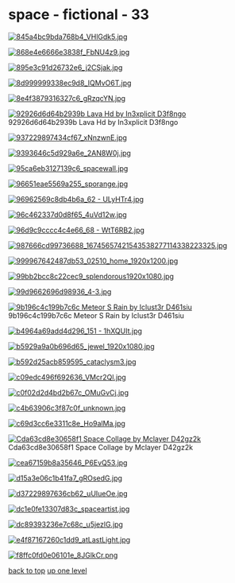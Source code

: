 # space - fictional - 33
[![845a4bc9bda768b4_VHlGdk5.jpg](https://raw.githubusercontent.com/buckmanc/Wallpapers/main/desktop/space%20-%20fictional/845a4bc9bda768b4_VHlGdk5.jpg "845a4bc9bda768b4_VHlGdk5.jpg")](https://raw.githubusercontent.com/buckmanc/Wallpapers/main/desktop/space%20-%20fictional/845a4bc9bda768b4_VHlGdk5.jpg)

[![868e4e6666e3838f_FbNU4z9.jpg](https://raw.githubusercontent.com/buckmanc/Wallpapers/main/desktop/space%20-%20fictional/868e4e6666e3838f_FbNU4z9.jpg "868e4e6666e3838f_FbNU4z9.jpg")](https://raw.githubusercontent.com/buckmanc/Wallpapers/main/desktop/space%20-%20fictional/868e4e6666e3838f_FbNU4z9.jpg)

[![895e3c91d26732e6_j2CSjak.jpg](https://raw.githubusercontent.com/buckmanc/Wallpapers/main/desktop/space%20-%20fictional/895e3c91d26732e6_j2CSjak.jpg "895e3c91d26732e6_j2CSjak.jpg")](https://raw.githubusercontent.com/buckmanc/Wallpapers/main/desktop/space%20-%20fictional/895e3c91d26732e6_j2CSjak.jpg)

[![8d999999338ec9d8_IQMvO6T.jpg](https://raw.githubusercontent.com/buckmanc/Wallpapers/main/desktop/space%20-%20fictional/8d999999338ec9d8_IQMvO6T.jpg "8d999999338ec9d8_IQMvO6T.jpg")](https://raw.githubusercontent.com/buckmanc/Wallpapers/main/desktop/space%20-%20fictional/8d999999338ec9d8_IQMvO6T.jpg)

[![8e4f3879316327c6_gRzqcYN.jpg](https://raw.githubusercontent.com/buckmanc/Wallpapers/main/desktop/space%20-%20fictional/8e4f3879316327c6_gRzqcYN.jpg "8e4f3879316327c6_gRzqcYN.jpg")](https://raw.githubusercontent.com/buckmanc/Wallpapers/main/desktop/space%20-%20fictional/8e4f3879316327c6_gRzqcYN.jpg)

[![92926d6d64b2939b Lava Hd by In3xplicit D3f8ngo](https://raw.githubusercontent.com/buckmanc/Wallpapers/main/desktop/space%20-%20fictional/92926d6d64b2939b_lava__hd_by_in3xplicit-d3f8ngo.jpg "92926d6d64b2939b Lava Hd by In3xplicit D3f8ngo")](https://raw.githubusercontent.com/buckmanc/Wallpapers/main/desktop/space%20-%20fictional/92926d6d64b2939b_lava__hd_by_in3xplicit-d3f8ngo.jpg)\
92926d6d64b2939b Lava Hd by In3xplicit D3f8ngo

[![937229897434cf67_xNnzwnE.jpg](https://raw.githubusercontent.com/buckmanc/Wallpapers/main/desktop/space%20-%20fictional/937229897434cf67_xNnzwnE.jpg "937229897434cf67_xNnzwnE.jpg")](https://raw.githubusercontent.com/buckmanc/Wallpapers/main/desktop/space%20-%20fictional/937229897434cf67_xNnzwnE.jpg)

[![9393646c5d929a6e_2AN8W0j.jpg](https://raw.githubusercontent.com/buckmanc/Wallpapers/main/desktop/space%20-%20fictional/9393646c5d929a6e_2AN8W0j.jpg "9393646c5d929a6e_2AN8W0j.jpg")](https://raw.githubusercontent.com/buckmanc/Wallpapers/main/desktop/space%20-%20fictional/9393646c5d929a6e_2AN8W0j.jpg)

[![95ca6eb3127139c6_spacewall.jpg](https://raw.githubusercontent.com/buckmanc/Wallpapers/main/desktop/space%20-%20fictional/95ca6eb3127139c6_spacewall.jpg "95ca6eb3127139c6_spacewall.jpg")](https://raw.githubusercontent.com/buckmanc/Wallpapers/main/desktop/space%20-%20fictional/95ca6eb3127139c6_spacewall.jpg)

[![96651eae5569a255_sporange.jpg](https://raw.githubusercontent.com/buckmanc/Wallpapers/main/desktop/space%20-%20fictional/96651eae5569a255_sporange.jpg "96651eae5569a255_sporange.jpg")](https://raw.githubusercontent.com/buckmanc/Wallpapers/main/desktop/space%20-%20fictional/96651eae5569a255_sporange.jpg)

[![96962569c8db4b6a_62 - ULyHTr4.jpg](https://raw.githubusercontent.com/buckmanc/Wallpapers/main/desktop/space%20-%20fictional/96962569c8db4b6a_62%20-%20ULyHTr4.jpg "96962569c8db4b6a_62 - ULyHTr4.jpg")](https://raw.githubusercontent.com/buckmanc/Wallpapers/main/desktop/space%20-%20fictional/96962569c8db4b6a_62%20-%20ULyHTr4.jpg)

[![96c462337d0d8f65_4uVd12w.jpg](https://raw.githubusercontent.com/buckmanc/Wallpapers/main/desktop/space%20-%20fictional/96c462337d0d8f65_4uVd12w.jpg "96c462337d0d8f65_4uVd12w.jpg")](https://raw.githubusercontent.com/buckmanc/Wallpapers/main/desktop/space%20-%20fictional/96c462337d0d8f65_4uVd12w.jpg)

[![96d9c9cccc4c4e66_68 - WtT6RB2.jpg](https://raw.githubusercontent.com/buckmanc/Wallpapers/main/desktop/space%20-%20fictional/96d9c9cccc4c4e66_68%20-%20WtT6RB2.jpg "96d9c9cccc4c4e66_68 - WtT6RB2.jpg")](https://raw.githubusercontent.com/buckmanc/Wallpapers/main/desktop/space%20-%20fictional/96d9c9cccc4c4e66_68%20-%20WtT6RB2.jpg)

[![987666cd99736688_16745657421543538277114338223325.jpg](https://raw.githubusercontent.com/buckmanc/Wallpapers/main/desktop/space%20-%20fictional/987666cd99736688_16745657421543538277114338223325.jpg "987666cd99736688_16745657421543538277114338223325.jpg")](https://raw.githubusercontent.com/buckmanc/Wallpapers/main/desktop/space%20-%20fictional/987666cd99736688_16745657421543538277114338223325.jpg)

[![999967642487db53_02510_home_1920x1200.jpg](https://raw.githubusercontent.com/buckmanc/Wallpapers/main/desktop/space%20-%20fictional/999967642487db53_02510_home_1920x1200.jpg "999967642487db53_02510_home_1920x1200.jpg")](https://raw.githubusercontent.com/buckmanc/Wallpapers/main/desktop/space%20-%20fictional/999967642487db53_02510_home_1920x1200.jpg)

[![99bb2bcc8c22cec9_splendorous1920x1080.jpg](https://raw.githubusercontent.com/buckmanc/Wallpapers/main/desktop/space%20-%20fictional/99bb2bcc8c22cec9_splendorous1920x1080.jpg "99bb2bcc8c22cec9_splendorous1920x1080.jpg")](https://raw.githubusercontent.com/buckmanc/Wallpapers/main/desktop/space%20-%20fictional/99bb2bcc8c22cec9_splendorous1920x1080.jpg)

[![99d9662696d98936_4-3.jpg](https://raw.githubusercontent.com/buckmanc/Wallpapers/main/desktop/space%20-%20fictional/99d9662696d98936_4-3.jpg "99d9662696d98936_4-3.jpg")](https://raw.githubusercontent.com/buckmanc/Wallpapers/main/desktop/space%20-%20fictional/99d9662696d98936_4-3.jpg)

[![9b196c4c199b7c6c Meteor S Rain by Iclust3r D461siu](https://raw.githubusercontent.com/buckmanc/Wallpapers/main/desktop/space%20-%20fictional/9b196c4c199b7c6c_meteor__s_rain_by_iclust3r-d461siu.jpg "9b196c4c199b7c6c Meteor S Rain by Iclust3r D461siu")](https://raw.githubusercontent.com/buckmanc/Wallpapers/main/desktop/space%20-%20fictional/9b196c4c199b7c6c_meteor__s_rain_by_iclust3r-d461siu.jpg)\
9b196c4c199b7c6c Meteor S Rain by Iclust3r D461siu

[![b4964a69add4d296_151 - 1hXQUIt.jpg](https://raw.githubusercontent.com/buckmanc/Wallpapers/main/desktop/space%20-%20fictional/b4964a69add4d296_151%20-%201hXQUIt.jpg "b4964a69add4d296_151 - 1hXQUIt.jpg")](https://raw.githubusercontent.com/buckmanc/Wallpapers/main/desktop/space%20-%20fictional/b4964a69add4d296_151%20-%201hXQUIt.jpg)

[![b5929a9a0b696d65_jewel_1920x1080.jpg](https://raw.githubusercontent.com/buckmanc/Wallpapers/main/desktop/space%20-%20fictional/b5929a9a0b696d65_jewel_1920x1080.jpg "b5929a9a0b696d65_jewel_1920x1080.jpg")](https://raw.githubusercontent.com/buckmanc/Wallpapers/main/desktop/space%20-%20fictional/b5929a9a0b696d65_jewel_1920x1080.jpg)

[![b592d25acb859595_cataclysm3.jpg](https://raw.githubusercontent.com/buckmanc/Wallpapers/main/desktop/space%20-%20fictional/b592d25acb859595_cataclysm3.jpg "b592d25acb859595_cataclysm3.jpg")](https://raw.githubusercontent.com/buckmanc/Wallpapers/main/desktop/space%20-%20fictional/b592d25acb859595_cataclysm3.jpg)

[![c09edc496f692636_VMcr2Ql.jpg](https://raw.githubusercontent.com/buckmanc/Wallpapers/main/desktop/space%20-%20fictional/c09edc496f692636_VMcr2Ql.jpg "c09edc496f692636_VMcr2Ql.jpg")](https://raw.githubusercontent.com/buckmanc/Wallpapers/main/desktop/space%20-%20fictional/c09edc496f692636_VMcr2Ql.jpg)

[![c0f02d2d4bd2b67c_OMuGvCj.jpg](https://raw.githubusercontent.com/buckmanc/Wallpapers/main/desktop/space%20-%20fictional/c0f02d2d4bd2b67c_OMuGvCj.jpg "c0f02d2d4bd2b67c_OMuGvCj.jpg")](https://raw.githubusercontent.com/buckmanc/Wallpapers/main/desktop/space%20-%20fictional/c0f02d2d4bd2b67c_OMuGvCj.jpg)

[![c4b63906c3f87c0f_unknown.jpg](https://raw.githubusercontent.com/buckmanc/Wallpapers/main/desktop/space%20-%20fictional/c4b63906c3f87c0f_unknown.jpg "c4b63906c3f87c0f_unknown.jpg")](https://raw.githubusercontent.com/buckmanc/Wallpapers/main/desktop/space%20-%20fictional/c4b63906c3f87c0f_unknown.jpg)

[![c69d3cc6e3311c8e_Ho9alMa.jpg](https://raw.githubusercontent.com/buckmanc/Wallpapers/main/desktop/space%20-%20fictional/c69d3cc6e3311c8e_Ho9alMa.jpg "c69d3cc6e3311c8e_Ho9alMa.jpg")](https://raw.githubusercontent.com/buckmanc/Wallpapers/main/desktop/space%20-%20fictional/c69d3cc6e3311c8e_Ho9alMa.jpg)

[![Cda63cd8e30658f1 Space Collage by Mclayer D42gz2k](https://raw.githubusercontent.com/buckmanc/Wallpapers/main/desktop/space%20-%20fictional/cda63cd8e30658f1_space_collage_by_mclayer-d42gz2k.png "Cda63cd8e30658f1 Space Collage by Mclayer D42gz2k")](https://raw.githubusercontent.com/buckmanc/Wallpapers/main/desktop/space%20-%20fictional/cda63cd8e30658f1_space_collage_by_mclayer-d42gz2k.png)\
Cda63cd8e30658f1 Space Collage by Mclayer D42gz2k

[![cea67159b8a35646_P6EvQ53.jpg](https://raw.githubusercontent.com/buckmanc/Wallpapers/main/desktop/space%20-%20fictional/cea67159b8a35646_P6EvQ53.jpg "cea67159b8a35646_P6EvQ53.jpg")](https://raw.githubusercontent.com/buckmanc/Wallpapers/main/desktop/space%20-%20fictional/cea67159b8a35646_P6EvQ53.jpg)

[![d15a3e06c1b41fa7_gROsedG.jpg](https://raw.githubusercontent.com/buckmanc/Wallpapers/main/desktop/space%20-%20fictional/d15a3e06c1b41fa7_gROsedG.jpg "d15a3e06c1b41fa7_gROsedG.jpg")](https://raw.githubusercontent.com/buckmanc/Wallpapers/main/desktop/space%20-%20fictional/d15a3e06c1b41fa7_gROsedG.jpg)

[![d37229897636cb62_uUIueOe.jpg](https://raw.githubusercontent.com/buckmanc/Wallpapers/main/desktop/space%20-%20fictional/d37229897636cb62_uUIueOe.jpg "d37229897636cb62_uUIueOe.jpg")](https://raw.githubusercontent.com/buckmanc/Wallpapers/main/desktop/space%20-%20fictional/d37229897636cb62_uUIueOe.jpg)

[![dc1e0fe13307d83c_spaceartist.jpg](https://raw.githubusercontent.com/buckmanc/Wallpapers/main/desktop/space%20-%20fictional/dc1e0fe13307d83c_spaceartist.jpg "dc1e0fe13307d83c_spaceartist.jpg")](https://raw.githubusercontent.com/buckmanc/Wallpapers/main/desktop/space%20-%20fictional/dc1e0fe13307d83c_spaceartist.jpg)

[![dc89393236e7c68c_u5jezlG.jpg](https://raw.githubusercontent.com/buckmanc/Wallpapers/main/desktop/space%20-%20fictional/dc89393236e7c68c_u5jezlG.jpg "dc89393236e7c68c_u5jezlG.jpg")](https://raw.githubusercontent.com/buckmanc/Wallpapers/main/desktop/space%20-%20fictional/dc89393236e7c68c_u5jezlG.jpg)

[![e4f87167260c1dd9_atLastLight.jpg](https://raw.githubusercontent.com/buckmanc/Wallpapers/main/desktop/space%20-%20fictional/e4f87167260c1dd9_atLastLight.jpg "e4f87167260c1dd9_atLastLight.jpg")](https://raw.githubusercontent.com/buckmanc/Wallpapers/main/desktop/space%20-%20fictional/e4f87167260c1dd9_atLastLight.jpg)

[![f8ffc0fd0e06101e_8JGlkCr.png](https://raw.githubusercontent.com/buckmanc/Wallpapers/main/desktop/space%20-%20fictional/f8ffc0fd0e06101e_8JGlkCr.png "f8ffc0fd0e06101e_8JGlkCr.png")](https://raw.githubusercontent.com/buckmanc/Wallpapers/main/desktop/space%20-%20fictional/f8ffc0fd0e06101e_8JGlkCr.png)



[back to top](#)
[up one level](/desktop/README.MD)
